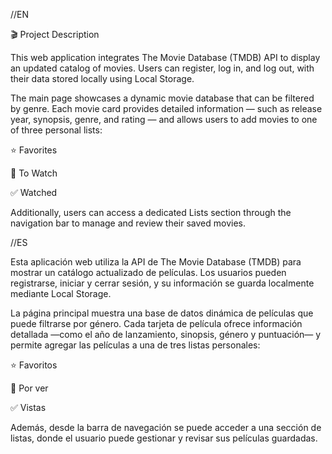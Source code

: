 //EN

🎬 Project Description

This web application integrates The Movie Database (TMDB) API to display an updated catalog of movies.
Users can register, log in, and log out, with their data stored locally using Local Storage.

The main page showcases a dynamic movie database that can be filtered by genre. Each movie card provides detailed information — such as release year, synopsis, genre, and rating — and allows users to add movies to one of three personal lists:

⭐ Favorites

👀 To Watch

✅ Watched

Additionally, users can access a dedicated Lists section through the navigation bar to manage and review their saved movies.

//ES

Esta aplicación web utiliza la API de The Movie Database (TMDB) para mostrar un catálogo actualizado de películas.
Los usuarios pueden registrarse, iniciar y cerrar sesión, y su información se guarda localmente mediante Local Storage.

La página principal muestra una base de datos dinámica de películas que puede filtrarse por género. Cada tarjeta de película ofrece información detallada —como el año de lanzamiento, sinopsis, género y puntuación— y permite agregar las películas a una de tres listas personales:

⭐ Favoritos

👀 Por ver

✅ Vistas

Además, desde la barra de navegación se puede acceder a una sección de listas, donde el usuario puede gestionar y revisar sus películas guardadas.
